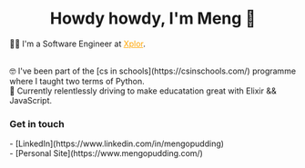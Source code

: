 <h1 align="center"> Howdy howdy, I'm Meng 👋 </h1>

<style>
    a { color: #FFA500 } /* CSS link color */
</style>

<p> 👨‍💻 I'm a Software Engineer at <a href="https://ourxplor.com/">Xplor</a>.</p> <br />
🤓 I've been part of the [cs in schools](https://csinschools.com/) programme where I taught two terms of Python.<br />
🚀 Currently relentlessly driving to make educatation great with Elixir && JavaScript.<br />

<h3> Get in touch </h3>
- [LinkedIn](https://www.linkedin.com/in/mengopudding)<br />
- [Personal Site](https://www.mengopudding.com/)<br />

<!--
**mengopudding/mengopudding** is a ✨ _special_ ✨ repository because its `README.md` (this file) appears on your GitHub profile.

Here are some ideas to get you started:

- 🔭 I’m currently working on ...
- 🌱 I’m currently learning ...
- 👯 I’m looking to collaborate on ...
- 🤔 I’m looking for help with ...
- 💬 Ask me about ...
- 📫 How to reach me: ...
- 😄 Pronouns: ...
- ⚡ Fun fact: ...
-->
